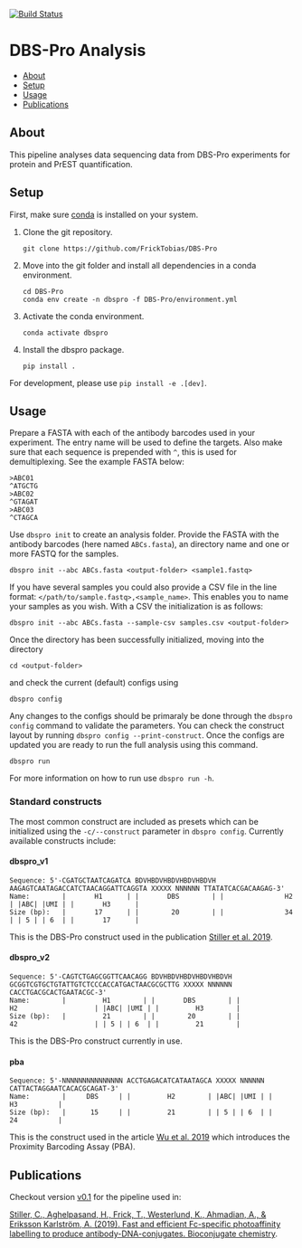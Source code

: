 [![Build Status](https://travis-ci.org/FrickTobias/DBS-Pro.svg?branch=master)](https://travis-ci.org/FrickTobias/DBS-Pro)

# DBS-Pro Analysis

- [About](#About)
- [Setup](#Setup)
- [Usage](#Usage)
- [Publications](#Publications)

## About

This pipeline analyses data sequencing data from DBS-Pro experiments for protein and PrEST quantification.

## Setup

First, make sure [conda](https://docs.conda.io/projects/conda/en/latest/user-guide/install/) is installed on your system.

1. Clone the git repository.

    ```{bash}
    git clone https://github.com/FrickTobias/DBS-Pro
    ```

2. Move into the git folder and install all dependencies in a conda environment.

    ```{bash}
    cd DBS-Pro
    conda env create -n dbspro -f DBS-Pro/environment.yml
    ```

3. Activate the conda environment.

    ```{bash}
    conda activate dbspro
    ```

4. Install the dbspro package.

    ```{bash}
    pip install .
    ```

For development, please use `pip install -e .[dev]`.

## Usage

Prepare a FASTA with each of the antibody barcodes used in your experiment. The entry name will be used to define the
targets. Also make sure that each sequence is prepended with `^`, this is used for demultiplexing. See the example FASTA below:

```{bash}
>ABC01
^ATGCTG
>ABC02
^GTAGAT
>ABC03
^CTAGCA
```

Use `dbspro init` to create an analysis folder. Provide the FASTA with the antibody barcodes (here named `ABCs.fasta`),
an directory name and one or more FASTQ for the samples.

```{bash}
dbspro init --abc ABCs.fasta <output-folder> <sample1.fastq>
```

If you have several samples you could also provide a CSV file in the line format: `</path/to/sample.fastq>,<sample_name>`.
This enables you to name your samples as you wish. With a CSV the initialization is as follows:

```{bash}
dbspro init --abc ABCs.fasta --sample-csv samples.csv <output-folder>
```

Once the directory has been successfully initialized, moving into the directory

```{bash}
cd <output-folder>
```

and check the current (default) configs using

```{bash}
dbspro config
```

Any changes to the configs should be primaraly be done through the `dbspro config` command to validate the parameters. You can check the construct layout by running `dbspro config --print-construct`. Once the configs are updated you are ready to run the full analysis using this command.

```{bash}
dbspro run
```

For more information on how to run use `dbspro run -h`.

### Standard constructs

The most common construct are included as presets which can be initialized using the `-c/--construct` parameter in `dbspro config`. Currently available constructs include:

#### dbspro_v1

```{bash}
Sequence: 5'-CGATGCTAATCAGATCA BDVHBDVHBDVHBDVHBDVH AAGAGTCAATAGACCATCTAACAGGATTCAGGTA XXXXX NNNNNN TTATATCACGACAAGAG-3'
Name:        |       H1      | |       DBS        | |               H2               | |ABC| |UMI | |       H3      |
Size (bp):   |       17      | |        20        | |               34               | | 5 | | 6  | |       17      |
```

This is the DBS-Pro construct used in the publication [Stiller et al. 2019][1].

#### dbspro_v2

```{bash}
Sequence: 5'-CAGTCTGAGCGGTTCAACAGG BDVHBDVHBDVHBDVHBDVH GCGGTCGTGCTGTATTGTCTCCCACCATGACTAACGCGCTTG XXXXX NNNNNN CACCTGACGCACTGAATACGC-3'
Name:        |         H1        | |       DBS        | |                   H2                   | |ABC| |UMI | |         H3        |
Size (bp):   |         21        | |        20        | |                   42                   | | 5 | | 6  | |         21        |
```

This is the DBS-Pro construct currently in use.

#### pba

```{bash}
Sequence: 5'-NNNNNNNNNNNNNNN ACCTGAGACATCATAATAGCA XXXXX NNNNNN CATTACTAGGAATCACACGCAGAT-3'
Name:        |     DBS     | |         H2        | |ABC| |UMI | |          H3          |
Size (bp):   |      15     | |         21        | | 5 | | 6  | |          24          |
```

This is the construct used in the article [Wu et al. 2019][2] which introduces the Proximity Barcoding Assay (PBA).

## Publications

Checkout version [v0.1](https://github.com/FrickTobias/DBS-Pro/tree/v0.1) for the pipeline used in:

[Stiller, C., Aghelpasand, H., Frick, T., Westerlund, K., Ahmadian, A., & Eriksson Karlström, A. (2019). Fast and efficient Fc-specific photoaffinity labelling to produce antibody-DNA-conjugates. Bioconjugate chemistry][1].

[1]: https://pubs.acs.org/doi/abs/10.1021/acs.bioconjchem.9b00548 "Stiller et al. 2019"
[2]: https://doi.org/10.1038/s41467-019-11486-1 "Wu et al. 2019"
